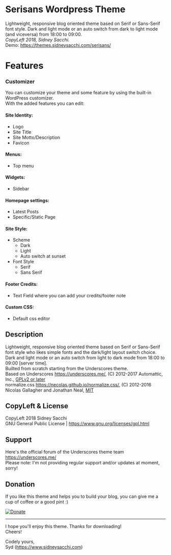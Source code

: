 # Serisans Wordpress Theme
Lightweight, responsive blog oriented theme based on Serif or Sans-Serif font style. Dark and light mode or an auto switch from dark to light mode (and viceversa) from 18:00 to 09:00.<br/>
_CopyLeft 2018, Sidney Sacchi._ <br/>
Demo: https://themes.sidneysacchi.com/serisans/
 
# Features

### Customizer
You can customize your theme and some feature by using the built-in WordPress customizer.<br />
With the added features you can edit:
 
#### Site Identity:
- Logo
- Site Title
- Site Motto/Description
- Favicon

#### Menus:
- Top menu
 
#### Widgets:
- Sidebar

#### Homepage settings:
- Latest Posts
- Specific/Static Page

#### Site Style:
- Scheme
  - Dark
  - Light
  - Auto switch at sunset
- Font Style
  - Serif
  - Sans Serif

#### Footer Credits:
- Text Field where you can add your credits/footer note

#### Custom CSS:
- Default css editor
  
## Description
Lightweight, responsive blog oriented theme based on Serif or Sans-Serif font style who likes simple fonts and the dark/light layout switch choice.  Dark and light mode or an auto switch from light to dark mode from 18:00 to 09:00 [server time].<br />
Builted from scratch starting from the Underscores theme.<br/>
Based on Underscores https://underscores.me/, (C) 2012-2017 Automattic, Inc., [GPLv2 or later](https://www.gnu.org/licenses/gpl-2.0.html)<br/>
normalize.css https://necolas.github.io/normalize.css/, (C) 2012-2016 Nicolas Gallagher and Jonathan Neal, [MIT](https://opensource.org/licenses/MIT)
 
## CopyLeft & License
CopyLeft 2018 Sidney Sacchi<br/>
GNU General Public License | https://www.gnu.org/licenses/gpl.html
 
## Support
Here's the official forum of the Underscores theme team https://underscores.me/ <br/>
Please note: I'm not providing regular support and/or updates at moment, sorry!
 
## Donation
 
If you like this theme and helps you to build your blog, you can give me a cup of coffee or a good pint :)
 
[![Donate](https://img.shields.io/badge/Donate-PayPal-green.svg)](https://www.paypal.com/cgi-bin/webscr?cmd=_s-xclick&hosted_button_id=JW87PE5LVGX4J)
 
--------------------------------------
 
I hope you'll enjoy this theme. Thanks for downloading!<br />
Cheers!<br />
 
Codely yours,<br />
Syd (https://www.sidneysacchi.com)
